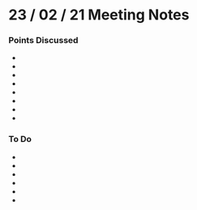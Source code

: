 # 23 / 02 / 21 Meeting Notes


### Points Discussed 
<!--- Important points that were discussed in the meeting. -->
-
-
- 
- 
-
- 
- 
-

### To Do 
<!--- Things to do until next meeting. -->
-
- 
-
-
- 
-

